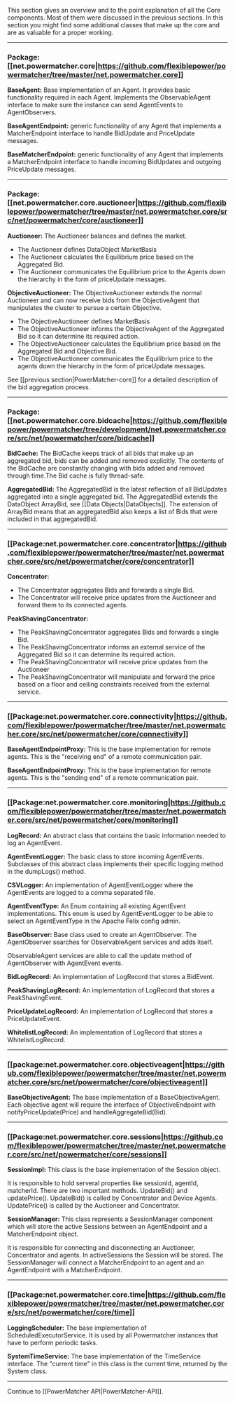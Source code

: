 This section gives an overview and to the point explanation of all the Core components. Most of them were discussed in the previous sections. In this section you might find some additional classes that make up the core and are as valuable for a proper working.

----------------------------

### Package: [[net.powermatcher.core|https://github.com/flexiblepower/powermatcher/tree/master/net.powermatcher.core]]



**BaseAgent:**
Base implementation of an Agent. It provides basic functionality required in each Agent. Implements the ObservableAgent interface to make sure the instance can send AgentEvents to AgentObservers.

**BaseAgentEndpoint:** generic functionality of any Agent that implements a MatcherEndpoint interface to handle BidUpdate and PriceUpdate messages.

**BaseMatcherEndpoint:** generic functionality of any Agent that implements a MatcherEndpoint interface to handle incoming BidUpdates and outgoing PriceUpdate messages.

--------------------------

### Package: [[net.powermatcher.core.auctioneer|https://github.com/flexiblepower/powermatcher/tree/master/net.powermatcher.core/src/net/powermatcher/core/auctioneer]]

**Auctioneer:**
The Auctioneer balances and defines the market.

* The Auctioneer defines DataObject MarketBasis 
* The Auctioneer calculates the Equilibrium price based on the Aggregated Bid.
* The Auctioneer communicates the Equilibrium price to the Agents down the hierarchy in the form of priceUpdate messages.

**ObjectiveAuctioneer:**
The ObjectiveAuctioneer extends the normal Auctioneer and can now receive bids from the ObjectiveAgent that manipulates the cluster to pursue a certain Objective.

* The ObjectiveAuctioneer defines MarketBasis 
* The ObjectiveAuctioneer informs the ObjectiveAgent of the Aggregated Bid so it can determine its required action.
* The ObjectiveAuctioneer calculates the Equilibrium price based on the Aggregated Bid and Objective Bid.
* The ObjectiveAuctioneer communicates the Equilibrium price to the agents down the hierarchy in the form of priceUpdate messages.
 
See [[previous section|PowerMatcher-core]] for a detailed description of the bid aggregation process.

---------------------------

### Package: [[net.powermatcher.core.bidcache|https://github.com/flexiblepower/powermatcher/tree/development/net.powermatcher.core/src/net/powermatcher/core/bidcache]]

**BidCache:**
The BidCache keeps track of all bids that make up an aggregated bid, bids can be added and removed explicitly. The contents of the BidCache are constantly changing with bids added and removed through time.The Bid cache is fully thread-safe. 

**AggregatedBid:**
The AggregatedBid is the latest reflection of all BidUpdates aggregated into a single aggregated bid. The AggregatedBid extends the DataObject ArrayBid, see [[Data Objects|DataObjects]]. The extension of ArrayBid means that an aggregatedBid also keeps a list of Bids that were included in that aggregatedBid. 

----------------------------

### [[Package:net.powermatcher.core.concentrator|https://github.com/flexiblepower/powermatcher/tree/master/net.powermatcher.core/src/net/powermatcher/core/concentrator]]

**Concentrator:**
* The Concentrator aggregates Bids and forwards a single Bid.
* The Concentrator will receive price updates from the Auctioneer and forward them to its connected agents.

**PeakShavingConcentrator:**
* The PeakShavingConcentrator aggregates Bids and forwards a single Bid.
* The PeakShavingConcentrator informs an external service of the Aggregated Bid so it can determine its required action.
* The PeakShavingConcentrator will receive price updates from the Auctioneer
* The PeakShavingConcentrator will manipulate and forward the price based on a floor and ceiling constraints received from the external service.

-----------------------------

### [[Package:net.powermatcher.core.connectivity|https://github.com/flexiblepower/powermatcher/tree/master/net.powermatcher.core/src/net/powermatcher/core/connectivity]]

**BaseAgentEndpointProxy:**
This is the base implementation for remote agents. This is the "receiving end" of a remote communication pair.

**BaseAgentEndpointProxy:**
This is the base implementation for remote agents. This is the "sending end" of a remote communication pair.

------------------------

### [[Package:net.powermatcher.core.monitoring|https://github.com/flexiblepower/powermatcher/tree/master/net.powermatcher.core/src/net/powermatcher/core/monitoring]]

**LogRecord:**
An abstract class that contains the basic information needed to log an AgentEvent.

**AgentEventLogger:**
The basic class to store incoming AgentEvents. Subclasses of this abstract class implements their specific logging method in the dumpLogs() method.

**CSVLogger:**
An implementation of AgentEventLogger where the AgentEvents are logged to a comma separated file.

**AgentEventType:**
An Enum containing all existing AgentEvent implementations. This enum is used by
AgentEventLogger to be able to select an AgentEventType in the Apache Felix config admin.

**BaseObserver:**
Base class used to create an AgentObserver. The AgentObserver searches for ObservableAgent services and adds itself.
 
ObservableAgent services are able to call the update method of AgentObserver with AgentEvent events.

**BidLogRecord:**
An implementation of LogRecord that stores a BidEvent.

**PeakShavingLogRecord:**
An implementation of LogRecord that stores a PeakShavingEvent.

**PriceUpdateLogRecord:**
An implementation of LogRecord that stores a PriceUpdateEvent.

**WhitelistLogRecord:**
An implementation of LogRecord that stores a WhitelistLogRecord.

---------------------

### [[package:net.powermatcher.core.objectiveagent|https://github.com/flexiblepower/powermatcher/tree/master/net.powermatcher.core/src/net/powermatcher/core/objectiveagent]]

**BaseObjectiveAgent:**
The base implementation of a BaseObjectiveAgent. Each objective agent will require the interface of ObjectiveEndpoint with notifyPriceUpdate(Price) and handleAggregateBid(Bid).

-----------------------------

### [[Package:net.powermatcher.core.sessions|https://github.com/flexiblepower/powermatcher/tree/master/net.powermatcher.core/src/net/powermatcher/core/sessions]]

**SessionImpl:**
This class is the base implementation of the Session object.

It is responsible to hold serveral properties like sessionId, agentId, matcherId. There are two important methods. UpdateBid() and updatePrice(). UpdateBid() is called by Concentrator and Device Agents. UpdatePrice() is called by the Auctioneer and Concentrator.

**SessionManager:**
This class represents a SessionManager component which will store the active Sessions between an AgentEndpoint and a MatcherEndpoint object.

It is responsible for connecting and disconnecting an Auctioneer, Concentrator and agents. In activeSessions the Session will be stored. The SessionManager will connect a MatcherEndpoint to an agent and an AgentEndpoint with a MatcherEndpoint.

---------------------------

### [[Package:net.powermatcher.core.time|https://github.com/flexiblepower/powermatcher/tree/master/net.powermatcher.core/src/net/powermatcher/core/time]]

**LoggingScheduler:**
The base implementation of ScheduledExecutorService. It is used by all Powermatcher instances that have to perform periodic tasks.

**SystemTimeService:**
The base implementation of the TimeService interface. The "current time" in this class is the current time, returned by the System class.

------------------------------

Continue to [[PowerMatcher API|PowerMatcher-API]].